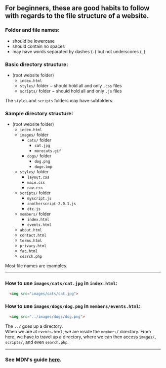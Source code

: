 ## For beginners, these are good habits to follow with regards to the file structure of a website.

### Folder and file names:
* should be lowercase
* should contain no spaces
* may have words separated by dashes (`-`) but not underscores (`_`)

### Basic directory structure:
* (root website folder)
  * `index.html`
  * `styles/` folder &#8722; should hold all and only `.css` files
  * `scripts/` folder  &#8722; should hold all and only `.js` files

The `styles` and `scripts` folders may have subfolders.

### Sample directory structure:
* (root website folder)
  * `index.html`
  * `images/` folder
    * `cats/` folder
      * `cat.jpg`
      * `morecats.gif`
    * `dogs/` folder
      * `dog.png`
      * `doge.bmp`
  * `styles/` folder
    * `layout.css`
    * `main.css`
    * `nav.css`
  * `scripts/` folder
    * `myscript.js`
    * `anotherscript-2.0.1.js`
    * `etc.js`
  * `members/` folder
    * `index.html`
    * `events.html`
  * `about.html`
  * `contact.html`
  * `terms.html`
  * `privacy.html`
  * `faq.html`
  * `search.php`

Most file names are examples.

---
### How to use `images/cats/cat.jpg` in `index.html`:
```html
  <img src="images/cats/cat.jpg">
```
### How to use `images/dogs/dog.png` in `members/events.html`:
```html
  <img src="../images/dogs/dog.png">
```
The `../` goes up a directory.  
When we are at `events.html`, we are inside the `members/` directory. From here, we have to travel up a directory, where we can then access `images/`, `scripts/`, and even `search.php`.  

---

### See MDN's guide [here](https://developer.mozilla.org/en-US/docs/Learn/Getting_started_with_the_web/Dealing_with_files).